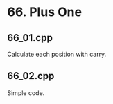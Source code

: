 # 66. Plus One #

## 66_01.cpp ##
Calculate each position with carry.

## 66_02.cpp ##
Simple code.

